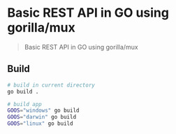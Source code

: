# Basic REST API in GO using gorilla/mux

> Basic REST API in GO using gorilla/mux

## Build
```bash
# build in current directory
go build .

# build app
GOOS="windows" go build
GOOS="darwin" go build
GOOS="linux" go build
```